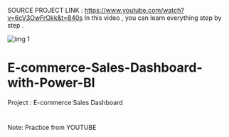 SOURCE PROJECT LINK : https://www.youtube.com/watch?v=6cV3OwFrOkk&t=840s
In this video , you can learn everything step by step . 

![img 1](https://user-images.githubusercontent.com/101013518/229177506-89756ca9-1ce4-451d-909b-744367f48e55.png)
# E-commerce-Sales-Dashboard-with-Power-BI
Project : E-commerce Sales Dashboard 
# 
Note: Practice from YOUTUBE 
